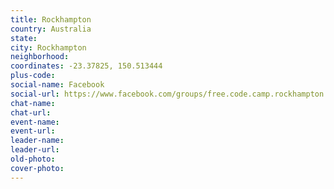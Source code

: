 ```yaml
---
title: Rockhampton
country: Australia
state: 
city: Rockhampton
neighborhood: 
coordinates: -23.37825, 150.513444
plus-code:
social-name: Facebook
social-url: https://www.facebook.com/groups/free.code.camp.rockhampton
chat-name:
chat-url:
event-name:
event-url:
leader-name:
leader-url:
old-photo: 
cover-photo:
---
```

